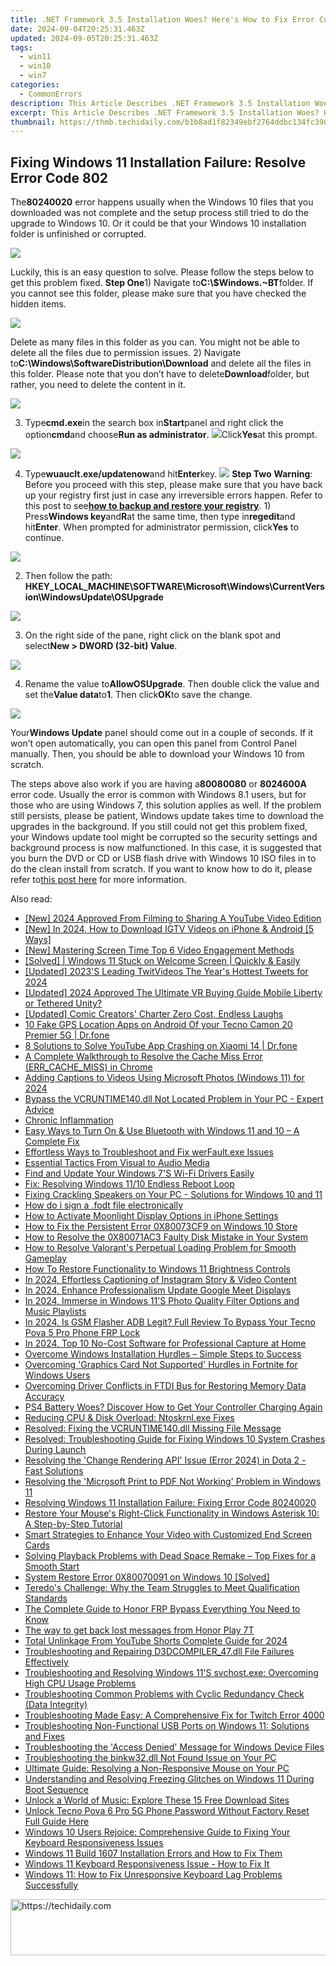 ```yaml
---
title: .NET Framework 3.5 Installation Woes? Here's How to Fix Error Code 0X800F081F!
date: 2024-09-04T20:25:31.463Z
updated: 2024-09-05T20:25:31.463Z
tags:
  - win11
  - win10
  - win7
categories:
  - CommonErrors
description: This Article Describes .NET Framework 3.5 Installation Woes? Here's How to Fix Error Code 0X800F081F!
excerpt: This Article Describes .NET Framework 3.5 Installation Woes? Here's How to Fix Error Code 0X800F081F!
thumbnail: https://thmb.techidaily.com/b1b8ad1f82349ebf2764ddbc134fc39036adf7776e409dbc4a59416ae2925dba.jpg
---
```


## Fixing Windows 11 Installation Failure: Resolve Error Code 802 #

The**80240020** error happens usually when the Windows 10 files that you downloaded was not complete and the setup process still tried to do the upgrade to Windows 10\. Or it could be that your Windows 10 installation folder is unfinished or corrupted.

![](https://images.drivereasy.com/wp-content/uploads/2016/08/error-code-80240020.jpg)

Luckily, this is an easy question to solve. Please follow the steps below to get this problem fixed. **Step One**1) Navigate to**C:\\$Windows.\~BT**folder. If you cannot see this folder, please make sure that you have checked the hidden items.

![](https://images.drivereasy.com/wp-content/uploads/2016/08/windows-bt-600x427.jpg)

Delete as many files in this folder as you can. You might not be able to delete all the files due to permission issues. 2) Navigate to**C:\\Windows\\SoftwareDistribution\\Download** and delete all the files in this folder. Please note that you don’t have to delete**Download**folder, but rather, you need to delete the content in it.

![](https://images.drivereasy.com/wp-content/uploads/2016/08/softwaredistributiondownload.jpg)

3) Type**cmd.exe**in the search box in**Start**panel and right click the option**cmd**and choose**Run as administrator**. ![](https://images.drivereasy.com/wp-content/uploads/2016/08/run-as-administrator.jpg)Click**Yes**at this prompt.

![](https://images.drivereasy.com/wp-content/uploads/2016/08/uac-command-processor.jpg)

4) Type**wuauclt.exe/updatenow**and hit**Enter**key. ![](https://images.drivereasy.com/wp-content/uploads/2016/08/img_57b5394edbd33.png) **Step Two** **Warning**: Before you proceed with this step, please make sure that you have back up your registry first just in case any irreversible errors happen. Refer to this post to see[**how to backup and restore your registry**](https://tools.techidaily.com/drivereasy/download/). 1) Press**Windows key**and**R**at the same time, then type in**regedit**and hit**Enter**. When prompted for administrator permission, click**Yes** to continue.

![](https://images.drivereasy.com/wp-content/uploads/2016/10/regedit.png)

2) Then follow the path:   **HKEY\_LOCAL\_MACHINE\\SOFTWARE\\Microsoft\\Windows\\CurrentVersion\\WindowsUpdate\\OSUpgrade**

![](https://images.drivereasy.com/wp-content/uploads/2016/10/hkey_local_machinesoftwaremicrosoftwindowscurrentversionwindowsupdateosupgrade-600x394.jpg)

3) On the right side of the pane, right click on the blank spot and select**New > DWORD (32-bit) Value**.

![](https://images.drivereasy.com/wp-content/uploads/2016/10/new-dword-32-bit-value-600x396.jpg)

4) Rename the value to**AllowOSUpgrade**. Then double click the value and set the**Value data**to**1**. Then click**OK**to save the change.

![](https://images.drivereasy.com/wp-content/uploads/2016/10/img_58140207aba43-600x394.jpg)

 Your**Windows Update** panel should come out in a couple of seconds. If it won’t open automatically, you can open this panel from Control Panel manually. Then, you should be able to download your Windows 10 from scratch.

The steps above also work if you are having a**80080080** or **8024600A**  error code. Usually the error is common with Windows 8.1 users, but for those who are using Windows 7, this solution applies as well. If the problem still persists, please be patient, Windows update takes time to download the upgrades in the background. If you still could not get this problem fixed, your Windows update tool might be corrupted so the security settings and background process is now malfunctioned. In this case, it is suggested that you burn the DVD or CD or USB flash drive with Windows 10 ISO files in to do the clean install from scratch. If you want to know how to do it, please refer to[this post here](https://tools.techidaily.com/drivereasy/download/) for more information.

<ins class="adsbygoogle"
     style="display:block"
     data-ad-format="autorelaxed"
     data-ad-client="ca-pub-7571918770474297"
     data-ad-slot="1223367746"></ins>



<ins class="adsbygoogle"
     style="display:block"
     data-ad-client="ca-pub-7571918770474297"
     data-ad-slot="8358498916"
     data-ad-format="auto"
     data-full-width-responsive="true"></ins>

<span class="atpl-alsoreadstyle">Also read:</span>
<div><ul>
<li><a href="https://youtube-blog.techidaily.com/024-approved-from-filming-to-sharing-a-youtube-video-edition/"><u>[New] 2024 Approved  From Filming to Sharing  A YouTube Video Edition</u></a></li>
<li><a href="https://instagram-video-files.techidaily.com/new-in-2024-how-to-download-igtv-videos-on-iphone-and-android-5-ways/"><u>[New] In 2024, How to Download IGTV Videos on iPhone & Android [5 Ways]</u></a></li>
<li><a href="https://extra-skills.techidaily.com/new-mastering-screen-time-top-6-video-engagement-methods/"><u>[New] Mastering Screen Time  Top 6 Video Engagement Methods</u></a></li>
<li><a href="https://common-error.techidaily.com/solved-windows-11-stuck-on-welcome-screen-quickly-and-easily/"><u>[Solved] | Windows 11 Stuck on Welcome Screen | Quickly & Easily</u></a></li>
<li><a href="https://twitter-videos.techidaily.com/updated-2023s-leading-twitvideos-the-years-hottest-tweets-for-2024/"><u>[Updated] 2023'S Leading TwitVideos  The Year's Hottest Tweets for 2024</u></a></li>
<li><a href="https://article-tips.techidaily.com/updated-2024-approved-the-ultimate-vr-buying-guide-mobile-liberty-or-tethered-unity/"><u>[Updated] 2024 Approved  The Ultimate VR Buying Guide  Mobile Liberty or Tethered Unity?</u></a></li>
<li><a href="https://extra-tips.techidaily.com/updated-comic-creators-charter-zero-cost-endless-laughs/"><u>[Updated] Comic Creators' Charter  Zero Cost, Endless Laughs</u></a></li>
<li><a href="https://android-location.techidaily.com/10-fake-gps-location-apps-on-android-of-your-tecno-camon-20-premier-5g-drfone-by-drfone-virtual/"><u>10 Fake GPS Location Apps on Android Of your Tecno Camon 20 Premier 5G | Dr.fone</u></a></li>
<li><a href="https://howto.techidaily.com/8-solutions-to-solve-youtube-app-crashing-on-xiaomi-14-drfone-by-drfone-fix-android-problems-fix-android-problems/"><u>8 Solutions to Solve YouTube App Crashing on Xiaomi 14 | Dr.fone</u></a></li>
<li><a href="https://common-error.techidaily.com/a-complete-walkthrough-to-resolve-the-cache-miss-error-errcachemiss-in-chrome/"><u>A Complete Walkthrough to Resolve the Cache Miss Error (ERR_CACHE_MISS) in Chrome</u></a></li>
<li><a href="https://fox-boxes.techidaily.com/adding-captions-to-videos-using-microsoft-photos-windows-11-for-2024/"><u>Adding Captions to Videos Using Microsoft Photos (Windows 11) for 2024</u></a></li>
<li><a href="https://common-error.techidaily.com/bypass-the-vcruntime140dll-not-located-problem-in-your-pc-expert-advice/"><u>Bypass the VCRUNTIME140.dll Not Located Problem in Your PC - Expert Advice</u></a></li>
<li><a href="https://common-error.techidaily.com/chronic-inflammation/"><u>Chronic Inflammation</u></a></li>
<li><a href="https://common-error.techidaily.com/easy-ways-to-turn-on-and-use-bluetooth-with-windows-11-and-10-a-complete-fix/"><u>Easy Ways to Turn On & Use Bluetooth with Windows 11 and 10 – A Complete Fix</u></a></li>
<li><a href="https://common-error.techidaily.com/effortless-ways-to-troubleshoot-and-fix-werfaultexe-issues/"><u>Effortless Ways to Troubleshoot and Fix werFault.exe Issues</u></a></li>
<li><a href="https://extra-resources.techidaily.com/essential-tactics-from-visual-to-audio-media/"><u>Essential Tactics  From Visual to Audio Media</u></a></li>
<li><a href="https://win-dash.techidaily.com/find-and-update-your-windows-7s-wi-fi-drivers-easily/"><u>Find and Update Your Windows 7'S Wi-Fi Drivers Easily</u></a></li>
<li><a href="https://common-error.techidaily.com/fix-resolving-windows-1110-endless-reboot-loop/"><u>Fix: Resolving Windows 11/10 Endless Reboot Loop</u></a></li>
<li><a href="https://common-error.techidaily.com/fixing-crackling-speakers-on-your-pc-solutions-for-windows-10-and-11/"><u>Fixing Crackling Speakers on Your PC - Solutions for Windows 10 and 11</u></a></li>
<li><a href="https://phone-solutions.techidaily.com/how-do-i-sign-a-fodt-file-electronically-by-ldigisigner-sign-a-word-sign-a-word/"><u>How do i sign a .fodt file electronically</u></a></li>
<li><a href="https://techno-recovery.techidaily.com/how-to-activate-moonlight-display-options-in-iphone-settings/"><u>How to Activate Moonlight Display Options in iPhone Settings</u></a></li>
<li><a href="https://common-error.techidaily.com/how-to-fix-the-persistent-error-0x80073cf9-on-windows-10-store/"><u>How to Fix the Persistent Error 0X80073CF9 on Windows 10 Store</u></a></li>
<li><a href="https://common-error.techidaily.com/how-to-resolve-the-0x80071ac3-faulty-disk-mistake-in-your-system/"><u>How to Resolve the 0X80071AC3 Faulty Disk Mistake in Your System</u></a></li>
<li><a href="https://common-error.techidaily.com/how-to-resolve-valorants-perpetual-loading-problem-for-smooth-gameplay/"><u>How to Resolve Valorant's Perpetual Loading Problem for Smooth Gameplay</u></a></li>
<li><a href="https://common-error.techidaily.com/how-to-restore-functionality-to-windows-11-brightness-controls/"><u>How To Restore Functionality to Windows 11 Brightness Controls</u></a></li>
<li><a href="https://instagram-videos.techidaily.com/in-2024-effortless-captioning-of-instagram-story-and-video-content/"><u>In 2024, Effortless Captioning of Instagram Story & Video Content</u></a></li>
<li><a href="https://visual-screen-recording.techidaily.com/in-2024-enhance-professionalism-update-google-meet-displays/"><u>In 2024, Enhance Professionalism  Update Google Meet Displays</u></a></li>
<li><a href="https://some-knowledge.techidaily.com/in-2024-immerse-in-windows-11s-photo-quality-filter-options-and-music-playlists/"><u>In 2024, Immerse in Windows 11'S Photo Quality  Filter Options and Music Playlists</u></a></li>
<li><a href="https://bypass-frp.techidaily.com/in-2024-is-gsm-flasher-adb-legit-full-review-to-bypass-your-tecno-pova-5-pro-phone-frp-lock-by-drfone-android/"><u>In 2024, Is GSM Flasher ADB Legit? Full Review To Bypass Your Tecno Pova 5 Pro Phone FRP Lock</u></a></li>
<li><a href="https://video-screen-grab.techidaily.com/in-2024-top-10-no-cost-software-for-professional-capture-at-home/"><u>In 2024, Top 10 No-Cost Software for Professional Capture at Home</u></a></li>
<li><a href="https://common-error.techidaily.com/1723204147932-overcome-windows-installation-hurdles-simple-steps-to-success/"><u>Overcome Windows Installation Hurdles – Simple Steps to Success</u></a></li>
<li><a href="https://common-error.techidaily.com/overcoming-graphics-card-not-supported-hurdles-in-fortnite-for-windows-users/"><u>Overcoming 'Graphics Card Not Supported' Hurdles in Fortnite for Windows Users</u></a></li>
<li><a href="https://common-error.techidaily.com/overcoming-driver-conflicts-in-ftdi-bus-for-restoring-memory-data-accuracy/"><u>Overcoming Driver Conflicts in FTDI Bus for Restoring Memory Data Accuracy</u></a></li>
<li><a href="https://common-error.techidaily.com/1723206065804-ps4-battery-woes-discover-how-to-get-your-controller-charging-again/"><u>PS4 Battery Woes? Discover How to Get Your Controller Charging Again</u></a></li>
<li><a href="https://common-error.techidaily.com/reducing-cpu-and-disk-overload-ntoskrnlexe-fixes/"><u>Reducing CPU & Disk Overload: Ntoskrnl.exe Fixes</u></a></li>
<li><a href="https://common-error.techidaily.com/resolved-fixing-the-vcruntime140dll-missing-file-message/"><u>Resolved: Fixing the VCRUNTIME140.dll Missing File Message</u></a></li>
<li><a href="https://common-error.techidaily.com/resolved-troubleshooting-guide-for-fixing-windows-10-system-crashes-during-launch/"><u>Resolved: Troubleshooting Guide for Fixing Windows 10 System Crashes During Launch</u></a></li>
<li><a href="https://common-error.techidaily.com/resolving-the-change-rendering-api-issue-error-2024-in-dota-2-fast-solutions/"><u>Resolving the 'Change Rendering API' Issue (Error 2024) in Dota 2 - Fast Solutions</u></a></li>
<li><a href="https://common-error.techidaily.com/resolving-the-microsoft-print-to-pdf-not-working-problem-in-windows-11/"><u>Resolving the 'Microsoft Print to PDF Not Working' Problem in Windows 11</u></a></li>
<li><a href="https://common-error.techidaily.com/resolving-windows-11-installation-failure-fixing-error-code-80240020/"><u>Resolving Windows 11 Installation Failure: Fixing Error Code 80240020</u></a></li>
<li><a href="https://common-error.techidaily.com/restore-your-mouses-right-click-functionality-in-windows-asterisk-10-a-step-by-step-tutorial/"><u>Restore Your Mouse's Right-Click Functionality in Windows Asterisk 10: A Step-by-Step Tutorial</u></a></li>
<li><a href="https://youtube-videos.techidaily.com/smart-strategies-to-enhance-your-video-with-customized-end-screen-cards/"><u>Smart Strategies to Enhance Your Video with Customized End Screen Cards</u></a></li>
<li><a href="https://win-solutions.techidaily.com/solving-playback-problems-with-dead-space-remake-top-fixes-for-a-smooth-start/"><u>Solving Playback Problems with Dead Space Remake – Top Fixes for a Smooth Start</u></a></li>
<li><a href="https://common-error.techidaily.com/system-restore-error-0x80070091-on-windows-10-solved/"><u>System Restore Error 0X80070091 on Windows 10 [Solved]</u></a></li>
<li><a href="https://common-error.techidaily.com/teredos-challenge-why-the-team-struggles-to-meet-qualification-standards/"><u>Teredo's Challenge: Why the Team Struggles to Meet Qualification Standards</u></a></li>
<li><a href="https://bypass-frp.techidaily.com/the-complete-guide-to-honor-frp-bypass-everything-you-need-to-know-by-drfone-android/"><u>The Complete Guide to Honor FRP Bypass Everything You Need to Know</u></a></li>
<li><a href="https://techidaily.com/the-way-to-get-back-lost-messages-from-honor-play-7t-by-fonelab-android-recover-messages/"><u>The way to get back lost messages from Honor Play 7T</u></a></li>
<li><a href="https://facebook-record-videos.techidaily.com/total-unlinkage-from-youtube-shorts-complete-guide-for-2024/"><u>Total Unlinkage From YouTube Shorts  Complete Guide for 2024</u></a></li>
<li><a href="https://common-error.techidaily.com/troubleshooting-and-repairing-d3dcompiler47dll-file-failures-effectively/"><u>Troubleshooting and Repairing D3DCOMPILER_47.dll File Failures Effectively</u></a></li>
<li><a href="https://common-error.techidaily.com/troubleshooting-and-resolving-windows-11s-svchostexe-overcoming-high-cpu-usage-problems/"><u>Troubleshooting and Resolving Windows 11'S svchost.exe: Overcoming High CPU Usage Problems</u></a></li>
<li><a href="https://common-error.techidaily.com/troubleshooting-common-problems-with-cyclic-redundancy-check-data-integrity/"><u>Troubleshooting Common Problems with Cyclic Redundancy Check (Data Integrity)</u></a></li>
<li><a href="https://common-error.techidaily.com/troubleshooting-made-easy-a-comprehensive-fix-for-twitch-error-4000/"><u>Troubleshooting Made Easy: A Comprehensive Fix for Twitch Error 4000</u></a></li>
<li><a href="https://common-error.techidaily.com/troubleshooting-non-functional-usb-ports-on-windows-11-solutions-and-fixes/"><u>Troubleshooting Non-Functional USB Ports on Windows 11: Solutions and Fixes</u></a></li>
<li><a href="https://common-error.techidaily.com/troubleshooting-the-access-denied-message-for-windows-device-files/"><u>Troubleshooting the 'Access Denied' Message for Windows Device Files</u></a></li>
<li><a href="https://common-error.techidaily.com/troubleshooting-the-binkw32dll-not-found-issue-on-your-pc/"><u>Troubleshooting the binkw32.dll Not Found Issue on Your PC</u></a></li>
<li><a href="https://common-error.techidaily.com/ultimate-guide-resolving-a-non-responsive-mouse-on-your-pc/"><u>Ultimate Guide: Resolving a Non-Responsive Mouse on Your PC</u></a></li>
<li><a href="https://common-error.techidaily.com/understanding-and-resolving-freezing-glitches-on-windows-11-during-boot-sequence/"><u>Understanding and Resolving Freezing Glitches on Windows 11 During Boot Sequence</u></a></li>
<li><a href="https://tech-recovery.techidaily.com/unlock-a-world-of-music-explore-these-15-free-download-sites/"><u>Unlock a World of Music: Explore These 15 Free Download Sites</u></a></li>
<li><a href="https://unlock-android.techidaily.com/unlock-tecno-pova-6-pro-5g-phone-password-without-factory-reset-full-guide-here-by-drfone-android/"><u>Unlock Tecno Pova 6 Pro 5G Phone Password Without Factory Reset Full Guide Here</u></a></li>
<li><a href="https://common-error.techidaily.com/windows-10-users-rejoice-comprehensive-guide-to-fixing-your-keyboard-responsiveness-issues/"><u>Windows 10 Users Rejoice: Comprehensive Guide to Fixing Your Keyboard Responsiveness Issues</u></a></li>
<li><a href="https://common-error.techidaily.com/windows-11-build-1607-installation-errors-and-how-to-fix-them/"><u>Windows 11 Build 1607 Installation Errors and How to Fix Them</u></a></li>
<li><a href="https://common-error.techidaily.com/windows-11-keyboard-responsiveness-issue-how-to-fix-it/"><u>Windows 11 Keyboard Responsiveness Issue - How to Fix It</u></a></li>
<li><a href="https://common-error.techidaily.com/windows-11-how-to-fix-unresponsive-keyboard-lag-problems-successfully/"><u>Windows 11: How to Fix Unresponsive Keyboard Lag Problems Successfully</u></a></li>
</ul></div>

<!-- affiliate ads begin -->
<a href="https://appsumo.8odi.net/c/5597632/2043594/7443" target="_top" id="2043594">
  <img src="//a.impactradius-go.com/display-ad/7443-2043594" border="0" alt="https://techidaily.com" width="728" height="90"/>
</a>
<img height="0" width="0" src="https://appsumo.8odi.net/i/5597632/2043594/7443" style="position:absolute;visibility:hidden;" border="0" />
<!-- affiliate ads end -->